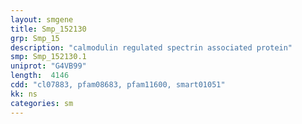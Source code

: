 ```yaml
---
layout: smgene
title: Smp_152130
grp: Smp_15
description: "calmodulin regulated spectrin associated protein"
smp: Smp_152130.1
uniprot: "G4VB99"
length:  4146
cdd: "cl07883, pfam08683, pfam11600, smart01051"
kk: ns
categories: sm
---
```

